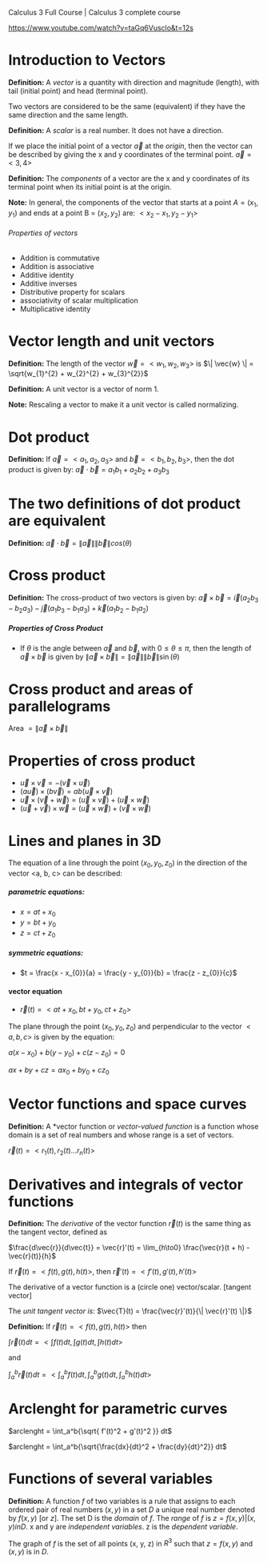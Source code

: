 Calculus 3 Full Course | Calculus 3 complete course

https://www.youtube.com/watch?v=taGq6Vusclo&t=12s

# Introduction to Vectors

**Definition:** A *vector* is a quantity with direction and magnitude
(length), with tail (initial point) and head (terminal point).

Two vectors are considered to be the same (equivalent) if they have the same
direction and the same length.

**Definition:** A *scalar* is a real number. It does not have a direction.

If we place the initial point of a vector $\vec{a}$ at the *origin*, then the
vector can be described by giving the x and y coordinates of the terminal
point.  $\vec{a} = <3,4>$

**Definition:** The *components* of a vector are the x and y coordinates of its
terminal point when its initial point is at the origin.

**Note:** In general, the components of the vector that starts at a point $A =
(x_{1}, y_{1})$ and ends at a point B = $(x_{2}, y_{2})$ are: $<x_{2} - x_{1},
y_{2} - y_{1}>$

###### Properties of vectors
- Addition is commutative
- Addition is associative
- Additive identity
- Additive inverses
- Distributive property for scalars
- associativity of scalar multiplication
- Multiplicative identity

# Vector length and unit vectors

**Definition:** The length of the vector $\vec{w} = < w_{1}, w_{2}, w_{3}>$ is
$\| \vec{w} \| = \sqrt{w_{1}^{2} + w_{2}^{2} + w_{3}^{2}}$

**Definition:** A unit vector is a vector of norm 1.

**Note:** Rescaling a vector to make it a unit vector is called normalizing.

# Dot product

**Definition:** If $\vec{a} = < a_{1}, a_{2}, a_{3} >$ and $\vec{b} = < b_{1},
b_{2}, b_{3} >$, then the dot product is given by: $\vec{a} \cdot \vec{b} =
a_{1} b_{1} + a_{2} b_{2} + a_{3} b_{3}$

# The two definitions of dot product are equivalent

**Definition:** $\vec{a} \cdot \vec{b} = \| \vec{a} \| \| \vec{b} \|
cos(\theta)$

# Cross product

**Definition:** The cross-product of two vectors is given by: $\vec{a} \times
\vec{b} = \vec{i} (a_{2}b_{3} - b_{2}a_{3}) - \vec{j}(a_{1}b_{3} - b_{1}a_{3}) +
\vec{k} (a_{1}b_{2} - b_{1}a_{2})$

##### Properties of Cross Product

- If $\theta$ is the angle between $\vec{a}$ and $\vec{b}$, with $0 \leq \theta
\leq \pi$, then the length of $\vec{a} \times \vec{b}$ is given by $\| \vec{a}
\times \vec{b} \| = \| \vec{a} \| \|\vec{b}\| \sin(\theta)$ 

# Cross product and areas of parallelograms

Area $= \|\vec{a} \times \vec{b}\|$

# Properties of cross product

- $\vec{u} \times \vec{v} = - (\vec{v} \times \vec{u})$
- $(a\vec{u}) \times (b\vec{v}) = ab(\vec{u} \times \vec{v})$
- $\vec{u} \times (\vec{v} + \vec{w}) = (\vec{u} \times \vec{v}) + (\vec{u}
\times \vec{w})$
- $(\vec{u} + \vec{v}) \times \vec{w} = (\vec{u} \times \vec{w}) + (\vec{v}
\times \vec{w})$

# Lines and planes in 3D

The equation of a line through the point $(x_{0}, y_{0}, z_{0})$ in the
direction of the vector <a, b, c> can be described:

##### parametric equations:
- $x = at + x_{0}$
- $y = bt + y_{0}$
- $z = ct + z_{0}$

##### symmetric equations:
- $t = \frac{x - x_{0}}{a} = \frac{y - y_{0}}{b} = \frac{z - z_{0}}{c}$

#### vector equation
- $\vec{r}(t) = < at + x_{0}, bt + y_{0}, ct + z_{0}>$

The plane through the point $(x_{0}, y_{0}, z_{0})$ and perpendicular to the
vector $<a, b, c>$ is given by the equation: 

$a(x - x_{0}) + b(y - y_{0}) + c(z - z_{0}) = 0$

$ax + by + cz = ax_{0} + by_{0} + cz_{0}$

# Vector functions and space curves

**Definition:** A *vector function or *vector-valued function* is a function
whose domain is a set of real numbers and whose range is a set of vectors.

$\vec{r}(t) = <r_{1}(t), r_{2}(t)... r_{n}(t)>$

# Derivatives and integrals of vector functions

**Definition:** The *derivative* of the vector function $\vec{r}(t)$ is the same
thing as the tangent vector, defined as

$\frac{d\vec{r}}{d\vec{t}} = \vec{r}'(t) = \lim_{h\to0} \frac{\vec{r}(t + h) -
\vec{r}(t)}{h}$

If $\vec{r}(t) = <f(t), g(t), h(t)>$, then $\vec{r}'(t) = <f'(t), g'(t), h'(t)>$

The derivative of a vector function is a (circle one) vector/scalar. [tangent
vector]

The *unit tangent vector is*: $\vec{T}(t) = \frac{\vec{r}'(t)}{\| \vec{r}'(t)
\|}$

**Definition:** If $\vec{r}(t) = <f(t), g(t), h(t)>$ then

$\int{\vec{r}(t)dt} = <\int{f(t)dt}, \int{g(t)dt}, \int{h(t)dt}>$

and 

$\int_{a}^{b}{\vec{r}(t)dt} = <\int_{a}^{b}{f(t)dt}, \int_{a}^{b}{g(t)dt},
\int_{a}^{b}{h(t)dt}>$

# Arclenght for parametric curves

$arclenght = \int_a^b{\sqrt{ f'(t)^2 + g'(t)^2 }} dt$

$arclenght = \int_a^b{\sqrt{\frac{dx}{dt}^2 + \frac{dy}{dt}^2}} dt$

# Functions of several variables

**Definition:** A function $f$ of two variables is a rule that assigns to each
ordered pair of real numbers $(x, y)$ in a set $D$ a unique real number denoted
by $f(x, y)$ [or $z$].
The set D is the *domain* of $f$.
The *range* of $f$ is ${z = f(x,y) | (x,y) in D}$.
x and y are *independent variables*.
z is the *dependent variable*.

The graph of $f$ is the set of all points (x, y, z) in $R^3$ such that $z =
f(x, y)$ and $(x, y)$ is in $D$.
